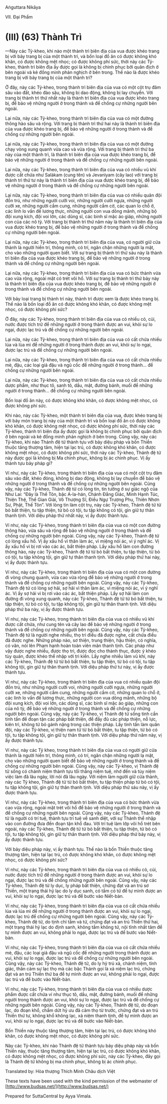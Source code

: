 Aṅguttara Nikāya

VII. Ðại Phẩm

# (III) (63) Thành Trì

—Này các Tỷ-kheo, khi nào một thành trì biên địa của vua được khéo trang bị với bảy trang bị của một thành trì, và bốn loại đồ ăn có được không khó khăn, có được không mệt nhọc; có được không phí sức, thời này các Tỷ-kheo, thành trì biên địa ấy được gọi là không bị chinh phục bởi quân địch ở bên ngoài và kẻ đồng minh phản nghịch ở bên trong. Thế nào là được khéo trang bị với bảy trang bị của một thành trì?

Ở đây, này các Tỷ-kheo, trong thành trì biên địa của vua có một cột trụ đâm sâu vào đất, khéo đào sâu, không bị dao động, không bị lay chuyển. Với trang bị thành trì thứ nhất này là thành trì biên địa của vua được khéo trang bị, để bảo vệ những người ở trong thành và để chống cự những người bên ngoài.

Lại nữa, này các Tỷ-kheo, trong thành trì biên địa của vua có một đường thông hào sâu và rộng. Với trang bị thành trì thứ hai này là thành trì biên địa của vua được khéo trang bị, để bảo vệ những người ở trong thành và để chống cự những người bên ngoài.

Lại nữa, này các Tỷ-kheo, trong thành trì biên địa của vua có một đường chạy vòng xung quanh vừa cao và vừa rộng. Với trang bị thành trì thứ ba này của một thành trì, là thành trì biên địa của vua được khéo trang bị, để bảo vệ những người ở trong thành và để chống cự những người bên ngoài.

Lại nữa, này các Tỷ-kheo, trong thành trì biên địa của vua có nhiều vũ khí được cất chứa như Salàkam (cung tên) và Jevanìyam (cây lao) với trang bị thành trì thứ tư này là thành trì biên địa của vua được khéo trang bị, để bảo vệ những người ở trong thành và để chống cự những người bên ngoài.

Lại nữa, này các Tỷ-kheo, trong thành trì biên địa của vua có nhiều quân đội đồn trú, như những người cưỡi voi, những người cưỡi ngựa, những người cưỡi xe, những người cầm cung, những người cầm cờ, các quan lo chỗ ở, các lính lo vấn đề lương thực, những người con vua dõng mãnh, những bộ đội xung kích, đội voi lớn, các dũng sĩ, các binh sĩ mặc áo giáp, những người con của các nô tỳ. Với trang bị thành trì thứ năm này là thành trì biên địa của vua được khéo trang bị, để bảo vệ những người ở trong thành và để chống cự những người bên ngoài.

Lại nữa, này các Tỷ-kheo, trong thành trì biên địa của vua, có người giữ cửa thành là người hiền trí, thông minh, có trí, ngăn chặn những người lạ mặt, cho vào những người quen biết. Với sự trang bị thành trì thứ sáu này là thành trì biên địa của vua được khéo trang bị, để bảo vệ những người ở trong thành và để chống cự những người bên ngoài.

Lại nữa, này các Tỷ-kheo, trong thành trì biên địa của vua có bức thành vừa cao vừa rộng, ngoài mặt có trét vôi hồ. Với sự trang bị thành trì thứ bảy này là thành trì biên địa của vua được khéo trang bị, để bảo vệ những người ở trong thành và để chống cự những người bên ngoài.

Với bảy loại trang bị thành trì này, thành trì được xem là được khéo trang bị. Thế nào là bốn loại đồ ăn có được không khó khăn, có được không mệt nhọc, có được không phí sức?

Ở đây, này các Tỷ-kheo, trong thành trì biên địa của vua có nhiều cỏ, củi, nước được tích trữ để những người ở trong thành được an vui, khỏi sự lo ngại, được lạc trú và để chống cự những người bên ngoài.

Lại nữa, này các Tỷ-kheo, trong thành trì biên địa của vua có cất chứa nhiều lúa và lùa mì để những người ở trong thành được an vui, khỏi sự lo ngại, được lạc trú và để chống cự những người bên ngoài.

Lại nữa, này các Tỷ-kheo, trong thành trì biên địa của vua có cất chứa nhiều mè, đậu, các loại giả đậu và ngũ cốc để những người ở trong thành... để chống cự những người bên ngoài.

Lại nữa, này các Tỷ-kheo, trong thành trì biên địa của vua có cất chứa nhiều dược phẩm, như thục tô, sanh tô, dầu, mật, đường bánh, muối để những người ở trong thành... để chống cự những người bên ngoài.

Bốn loại đồ ăn này, có được không khó khăn, có được không mệt nhọc, có được không phí sức.

Khi nào, này các Tỷ-kheo, một thành trì biên địa của vua, được khéo trang bị với bảy món trang bị này của một thành trì và bốn loại đồ ăn có được không khó khăn, có được không mệt nhọc, có được không phí sức, thời này các Tỷ-kheo, thành trì biên địa ấy được gọi là không bị chinh phục bởi quân địch ở bên ngoài và kẻ đồng minh phản nghịch ở bên trong. Cũng vậy, này các Tỷ-kheo, khi nào Thánh đệ tử thành tựu với bảy diệu pháp và bốn Thiền thuộc tăng thượng tâm, hiện tại lạc trú, có được không khó khăn, có được không mệt nhọc, có được không phí sức, thời này các Tỷ-kheo, Thánh đệ tử này được gọi là không bị Ma chinh phục, không bị ác chinh phục. Vị ấy thành tựu bảy pháp gì?

Ví như, này các Tỷ-kheo, trong thành trì biên địa của vua có một cột trụ đâm sâu vào đất, khéo đóng, không bị dao động, không bị lay chuyển để bảo vệ những người ở trong thành và để chống cự những người bên ngoài. Cũng vậy, này các Tỷ-kheo, Thánh đệ tử có lòng tin, tin tưởng ở sự giác ngộ của Như Lai: “Ðây là Thế Tôn, bậc A-la-hán, Chánh Ðẳng Giác, Minh Hạnh Túc, Thiện Thệ, Thế Gian Giải, Vô Thượng Sĩ, Ðiều Ngự Trượng Phu, Thiên Nhơn Sư, Phật, Thế Tôn”. Với lòng tin làm cột trụ, này các Tỷ-kheo, Thánh đệ tử từ bỏ bất thiện, tu tập thiện, từ bỏ có tội, tu tập không có tội, gìn giữ tự thân thanh tịnh. Với diệu pháp thứ nhất này, vị ấy được thành tựu.

Ví như, này các Tỷ-kheo, trong thành trì biên địa của vua có một con đường thông hào, vừa sâu và rộng để bảo vệ những người ở trong thành và để chống cự những người bên ngoài. Cũng vậy, này các Tỷ-kheo, Thánh đệ tử có lòng xấu hổ. Vị ấy xấu hổ vì thân làm ác, vì miệng nói ác, vì ý nghĩ ác. Vị ấy xấu hổ vì bị rơi vào các ác, bất thiện pháp. Lấy xấu hổ làm con đường thông hào, này các Tỷ-kheo, Thánh đệ tử từ bỏ bất thiện, tu tập thiện, từ bỏ có tội, tu tập không tội, gìn giữ tự thân thanh tịnh. Với diệu pháp thứ hai này, vị ấy được thành tựu.

Ví như, này các Tỷ-kheo, trong thành trì biên địa của vua có một con đường đi vòng chung quanh, vừa cao vừa rộng để bảo vệ những người ở trong thành và để chống cự những người bên ngoài. Cũng vậy, này các Tỷ-kheo, Thánh đệ tử có lòng sợ hãi, sợ hãi vì thân làm ác, vì miệng nói ác, vì ý nghĩ ác. Vị ấy sợ hãi vì bị rơi vào các ác, bất thiện pháp. Lấy sợ hãi làm con đường đi vòng xung quanh, này các Tỷ-kheo, Thánh đệ tử từ bỏ bất thiện, tu tập thiện, từ bỏ có tội, tu tập không tội, gìn giữ tự thân thanh tịnh. Với diệu pháp thứ ba này, vị ấy được thành tựu.

Ví như, này các Tỷ-kheo, trong thành trì biên địa của vua có nhiều vũ khí được cất chứa, như cung tên và cây lao để bảo vệ những người ở trong thành và để chống cự những người bên ngoài. Cũng vậy, này các Tỷ-kheo, Thánh đệ tử là người nghe nhiều, thọ trì điều đã được nghe, cất chứa điều đã được nghe. Những pháp nào, sơ thiện, trung thiện, hậu thiện, có nghĩa, có văn, nói lên Phạm hạnh hoàn toàn viên mãn thanh tịnh. Các pháp như vậy được nghe nhiều, được thọ trì, được đọc cho thành thục, được ý khéo tùy quán, được khéo thể nhập với tri kiến. Lấy nghe nhiều làm vũ khí, này các Tỷ-kheo, Thánh đệ tử từ bỏ bất thiện, tu tập thiện, từ bỏ có tội, tu tập không tội, gìn giữ tự thân thanh tịnh. Với diệu pháp thứ tư này, vị ấy được thành tựu.

Ví như, này các Tỷ-kheo, trong thành trì biên địa của vua có nhiều quân đội đồn trú, như những người cưỡi voi, những người cưỡi ngựa, những người cưỡi xe, những người cầm cung, những người cầm cờ, những quan lo chỗ ở, các lính lo vấn đề lương thực, những người con vua dõng mãnh, những bộ đội xung kích, đội voi lớn, các dũng sĩ, các binh sĩ mặc áo giáp, những con của nô tỳ, để bảo vệ những người ở trong thành và để chống cự những người bên ngoài. Cũng vậy, này các Tỷ-kheo, vị Thánh đệ tử sống tinh cần tinh tấn để đoạn tận các pháp bất thiện, để đầy đủ các pháp thiện, nỗ lực, kiên trì, không từ bỏ gánh nặng trong các thiện pháp. Lấy tinh tấn làm quân đội, này các Tỷ-kheo, vị thiện nam tử từ bỏ bất thiện, tu tập thiện, từ bỏ có tội, tu tập không tội, gìn giữ tự thân thanh tịnh. Với diệu pháp thứ năm này, vị ấy được thành tựu.

Ví như, này các Tỷ kheo, trong thành trì biên địa của vua có người giữ cửa thành là người hiền trí, thông minh, có trí, ngăn chặn những người lạ mặt, cho vào những người quen biết để bảo vệ những người ở trong thành và để chống cự những người bên ngoài. Cũng vậy, này các Tỷ-kheo, vị Thánh đệ tử sống có chánh niệm thành tựu tối thắng niệm tuệ, nhớ đến và tùy niệm việc làm đã lâu ngày, lời nói đã lâu ngày. Với niệm làm người giữ cửa thành, này các Tỷ kheo, Thánh đệ tử từ bỏ bất thiện, tu tập thiện pháp từ bỏ có tội, tu tập không tội, gìn giữ tự thân thanh tịnh. Với diệu pháp thứ sáu này, vị ấy được thành tựu.

Ví như, này các Tỷ-kheo, trong thành trì biên địa của vua có bức thành vừa cao vừa rộng, ngoài mặt trét vôi hồ để bảo vệ những người ở trong thành và để chống cự những người bên ngoài. Cũng vậy, này các Tỷ-kheo, Thánh đệ tử là người có trí tuệ, thành tựu trí tuệ về sanh diệt, với sự Thánh thể nhập vào con đường đưa đến đoạn tận khổ đau. Với trí tuệ làm lớp vôi hồ trét bên ngoài, này các Tỷ-kheo, Thánh đệ tử từ bỏ bất thiện, tu tập thiện, từ bỏ có tội, tu tập không tội, gìn giữ tự thân thanh tịnh. Với diệu pháp thứ bảy này, vị ấy được thành tựu.

Với bảy diệu pháp này, vị ấy thành tựu. Thế nào là bốn Thiền thuộc tăng thượng tâm, hiện tại lạc trú, có được không khó khăn, có được không mệt nhọc, có được không phí sức?

Ví như, này các Tỷ-kheo, trong thành trì biên địa của vua có nhiều cỏ, củi, nước được tích trữ để những người ở trong thành được an vui, khỏi sự lo ngại, được lạc trú và để chống những người bên ngoài. Cũng vậy, này các Tỷ-kheo, Thánh đệ tử ly dục, ly pháp bất thiện, chứng đạt và an trú sơ Thiền, một trạng thái hỷ lạc do ly dục sanh, có tầm có tứ để tự mình được an vui, khỏi sự lo ngại, được lạc trú và để bước vào Niết-bàn.

Ví như, này các Tỷ-kheo, trong thành trì biên địa của vua có cất chứa nhiều lúa và lúa mì để những người ở trong thành được an vui, khỏi sự lo ngại, được lạc trú để chống cự những người bên ngoài. Cũng vậy, này các Tỷ-kheo, Thánh đệ tử, do tịnh chỉ tầm và tứ, chứng đạt và an trú Thiền thứ hai, một trạng thái hỷ lạc do định sanh, không tầm không tứ, nội tĩnh nhất tâm để tự mình được an vui, không phải lo ngại, được lạc trú và để bước vào Niết-bàn.

Ví như, này các Tỷ-kheo, trong thành trì biên địa của vua có cất chứa nhiều mè, đậu, các loại giả đậu và ngũ cốc để những người trong thành được an vui, khỏi sự lo ngại, được lạc trú và để chống cự những người bên ngoài. Cũng vậy, này các Tỷ-kheo, Thánh đệ tử, do ly hỷ trú xả, chánh niệm, tỉnh giác, thân cảm sự lạc thọ mà các bậc Thánh gọi là xả niệm lạc trú, chứng đạt và an trú Thiền thứ ba để tự mình được an vui, không phải lo ngại, được lạc trú và để bước vào Niết-bàn.

Ví như, này các Tỷ-kheo, trong thành trì biên địa của vua có nhiều dược phẩm được cất chứa ví như thục tô, dầu, mật, đường bánh, muối để những người trong thành được an vui, khỏi sự lo ngại, được lạc trú và để chống cự những người bên ngoài. Cũng vậy, này các Tỷ-kheo, Thánh đệ tử, do đoạn lạc, do đoạn khổ, chấm dứt hỷ ưu đã cảm thọ từ trước, chứng đạt và an trú Thiền thứ tư, không khổ không lạc, xả niệm thanh tịnh, để tự mình được an vui, khỏi sự lo ngại, được lạc trú và để bước vào Niết-bàn.

Bốn Thiền này thuộc tăng thượng tâm, hiện tại lạc trú, có được không khó khăn, có được không mệt nhọc, có được không phí sức.

Này các Tỷ-kheo, khi nào Thánh đệ tử thành tựu bảy diệu pháp này và bốn Thiền này, thuộc tăng thượng tâm, hiện tại lạc trú, có được không khó khăn, có được không mệt nhọc, có được không phí sức, này các Tỷ-kheo, đây gọi là Thánh đệ tử không bị ma chinh phục, không bị ác chinh phục.

Translated by: Hòa thượng Thích Minh Châu dịch Việt

These texts have been used with the kind permission of the webmaster of [http://www.budsas.net/](http://www.budsas.net/)

Prepared for SuttaCentral by Ayya Vimala.